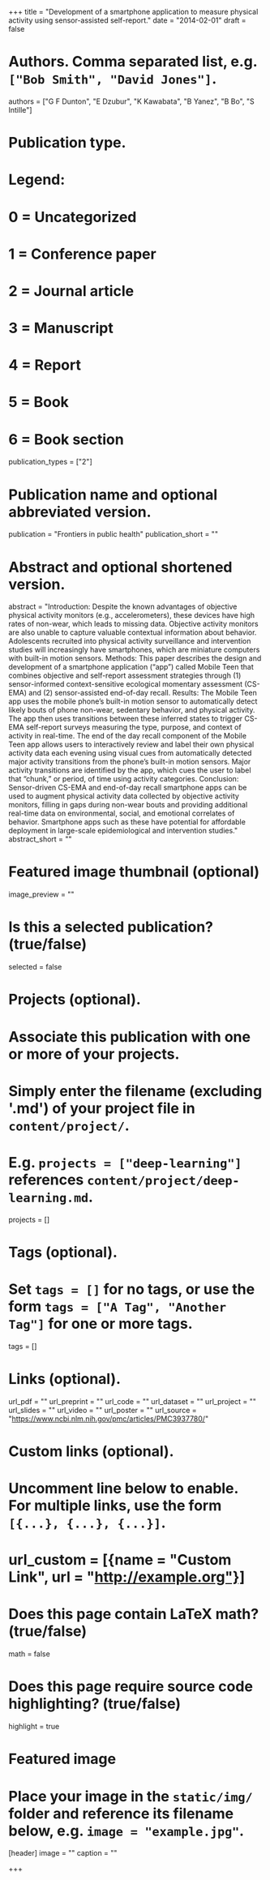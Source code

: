 +++
title = "Development of a smartphone application to measure physical activity using sensor-assisted self-report."
date = "2014-02-01"
draft = false

# Authors. Comma separated list, e.g. `["Bob Smith", "David Jones"]`.
authors = ["G F Dunton", "E Dzubur", "K Kawabata", "B Yanez", "B Bo", "S Intille"]

# Publication type.
# Legend:
# 0 = Uncategorized
# 1 = Conference paper
# 2 = Journal article
# 3 = Manuscript
# 4 = Report
# 5 = Book
# 6 = Book section
publication_types = ["2"]

# Publication name and optional abbreviated version.
publication = "Frontiers in public health"
publication_short = ""

# Abstract and optional shortened version.
abstract = "Introduction: Despite the known advantages of objective physical activity monitors (e.g., accelerometers), these devices have high rates of non-wear, which leads to missing data. Objective activity monitors are also unable to capture valuable contextual information about behavior. Adolescents recruited into physical activity surveillance and intervention studies will increasingly have smartphones, which are miniature computers with built-in motion sensors. Methods: This paper describes the design and development of a smartphone application (“app”) called Mobile Teen that combines objective and self-report assessment strategies through (1) sensor-informed context-sensitive ecological momentary assessment (CS-EMA) and (2) sensor-assisted end-of-day recall. Results: The Mobile Teen app uses the mobile phone’s built-in motion sensor to automatically detect likely bouts of phone non-wear, sedentary behavior, and physical activity. The app then uses transitions between these inferred states to trigger CS-EMA self-report surveys measuring the type, purpose, and context of activity in real-time. The end of the day recall component of the Mobile Teen app allows users to interactively review and label their own physical activity data each evening using visual cues from automatically detected major activity transitions from the phone’s built-in motion sensors. Major activity transitions are identified by the app, which cues the user to label that “chunk,” or period, of time using activity categories. Conclusion: Sensor-driven CS-EMA and end-of-day recall smartphone apps can be used to augment physical activity data collected by objective activity monitors, filling in gaps during non-wear bouts and providing additional real-time data on environmental, social, and emotional correlates of behavior. Smartphone apps such as these have potential for affordable deployment in large-scale epidemiological and intervention studies."
abstract_short = ""

# Featured image thumbnail (optional)
image_preview = ""

# Is this a selected publication? (true/false)
selected = false

# Projects (optional).
#   Associate this publication with one or more of your projects.
#   Simply enter the filename (excluding '.md') of your project file in `content/project/`.
#   E.g. `projects = ["deep-learning"]` references `content/project/deep-learning.md`.
projects = []

# Tags (optional).
#   Set `tags = []` for no tags, or use the form `tags = ["A Tag", "Another Tag"]` for one or more tags.
tags = []

# Links (optional).
url_pdf = ""
url_preprint = ""
url_code = ""
url_dataset = ""
url_project = ""
url_slides = ""
url_video = ""
url_poster = ""
url_source = "https://www.ncbi.nlm.nih.gov/pmc/articles/PMC3937780/"

# Custom links (optional).
#   Uncomment line below to enable. For multiple links, use the form `[{...}, {...}, {...}]`.
# url_custom = [{name = "Custom Link", url = "http://example.org"}]

# Does this page contain LaTeX math? (true/false)
math = false

# Does this page require source code highlighting? (true/false)
highlight = true

# Featured image
# Place your image in the `static/img/` folder and reference its filename below, e.g. `image = "example.jpg"`.
[header]
image = ""
caption = ""

+++
